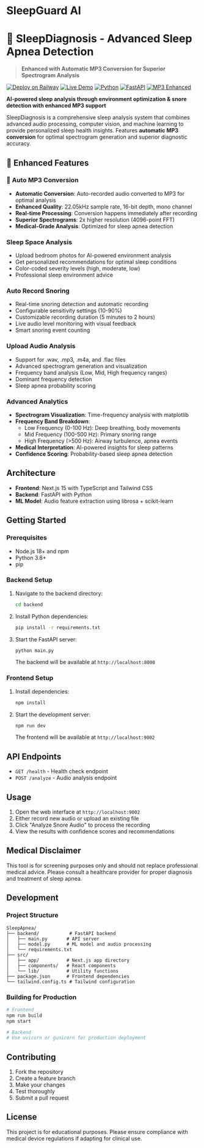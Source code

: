 # SleepGuard AI

# 🏥 SleepDiagnosis - Advanced Sleep Apnea Detection

> **Enhanced with Automatic MP3 Conversion for Superior Spectrogram Analysis**

[![Deploy on Railway](https://railway.app/button.svg)](https://railway.app/template/sleepdiagnosis)
[![Live Demo](https://img.shields.io/badge/Live-Demo-brightgreen)](https://sleepdiagnosis.up.railway.app)
[![Python](https://img.shields.io/badge/Python-3.9+-blue)](https://python.org)
[![FastAPI](https://img.shields.io/badge/FastAPI-Latest-green)](https://fastapi.tiangolo.com)
[![MP3 Enhanced](https://img.shields.io/badge/MP3-Enhanced-orange)](https://github.com/akarsh-2005/sleepdiagnosis)

**AI-powered sleep analysis through environment optimization & snore detection with enhanced MP3 support**

SleepDiagnosis is a comprehensive sleep analysis system that combines advanced audio processing, computer vision, and machine learning to provide personalized sleep health insights. Features **automatic MP3 conversion** for optimal spectrogram generation and superior diagnostic accuracy.

## 🌟 **Enhanced Features**

### 🎵 **Auto MP3 Conversion**
- **Automatic Conversion**: Auto-recorded audio converted to MP3 for optimal analysis
- **Enhanced Quality**: 22.05kHz sample rate, 16-bit depth, mono channel
- **Real-time Processing**: Conversion happens immediately after recording
- **Superior Spectrograms**: 2x higher resolution (4096-point FFT)
- **Medical-Grade Analysis**: Optimized for sleep apnea detection

### Sleep Space Analysis
- Upload bedroom photos for AI-powered environment analysis
- Get personalized recommendations for optimal sleep conditions
- Color-coded severity levels (high, moderate, low)
- Professional sleep environment advice

### Auto Record Snoring
- Real-time snoring detection and automatic recording
- Configurable sensitivity settings (10-90%)
- Customizable recording duration (5 minutes to 2 hours)
- Live audio level monitoring with visual feedback
- Smart snoring event counting

### Upload Audio Analysis
- Support for .wav, .mp3, .m4a, and .flac files
- Advanced spectrogram generation and visualization
- Frequency band analysis (Low, Mid, High frequency ranges)
- Dominant frequency detection
- Sleep apnea probability scoring

### Advanced Analytics
- **Spectrogram Visualization**: Time-frequency analysis with matplotlib
- **Frequency Band Breakdown**: 
  - Low Frequency (0-100 Hz): Deep breathing, body movements
  - Mid Frequency (100-500 Hz): Primary snoring range
  - High Frequency (>500 Hz): Airway turbulence, apnea events
- **Medical Interpretation**: AI-powered insights for sleep patterns
- **Confidence Scoring**: Probability-based sleep apnea detection

## Architecture

- **Frontend**: Next.js 15 with TypeScript and Tailwind CSS
- **Backend**: FastAPI with Python
- **ML Model**: Audio feature extraction using librosa + scikit-learn

## Getting Started

### Prerequisites

- Node.js 18+ and npm
- Python 3.8+
- pip

### Backend Setup

1. Navigate to the backend directory:
   ```bash
   cd backend
   ```

2. Install Python dependencies:
   ```bash
   pip install -r requirements.txt
   ```

3. Start the FastAPI server:
   ```bash
   python main.py
   ```

   The backend will be available at `http://localhost:8000`

### Frontend Setup

1. Install dependencies:
   ```bash
   npm install
   ```

2. Start the development server:
   ```bash
   npm run dev
   ```

   The frontend will be available at `http://localhost:9002`

## API Endpoints

- `GET /health` - Health check endpoint
- `POST /analyze` - Audio analysis endpoint

## Usage

1. Open the web interface at `http://localhost:9002`
2. Either record new audio or upload an existing file
3. Click \"Analyze Snore Audio\" to process the recording
4. View the results with confidence scores and recommendations

## Medical Disclaimer

This tool is for screening purposes only and should not replace professional medical advice. Please consult a healthcare provider for proper diagnosis and treatment of sleep apnea.

## Development

### Project Structure

```
SleepApnea/
├── backend/           # FastAPI backend
│   ├── main.py       # API server
│   ├── model.py      # ML model and audio processing
│   └── requirements.txt
├── src/
│   ├── app/          # Next.js app directory
│   ├── components/   # React components
│   └── lib/          # Utility functions
├── package.json      # Frontend dependencies
└── tailwind.config.ts # Tailwind configuration
```

### Building for Production

```bash
# Frontend
npm run build
npm start

# Backend
# Use uvicorn or gunicorn for production deployment
```

## Contributing

1. Fork the repository
2. Create a feature branch
3. Make your changes
4. Test thoroughly
5. Submit a pull request

## License

This project is for educational purposes. Please ensure compliance with medical device regulations if adapting for clinical use.